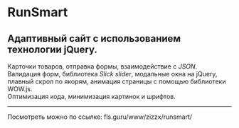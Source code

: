# RunSmart
## Адаптивный сайт с использованием технологии **jQuery**.
Карточки товаров, отправка формы, взаимодействие с *JSON*. Валидация форм, библиотека *Slick slider*, модальные окна на jQuery, плавный скрол по якорям,
анимация страницы с помощью библиотеки WOW.js. <br>
Оптимизация кода, минимизация картинок и шрифтов. <hr>
Посмотреть можно по ссылке: fls.guru/www/zizzx/runsmart/
